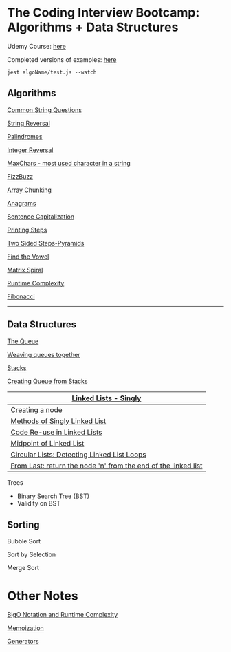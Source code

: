 # The Coding Interview Bootcamp: Algorithms + Data Structures

Udemy Course: [here](https://www.udemy.com/course/coding-interview-bootcamp-algorithms-and-data-structure)

Completed versions of examples: [here](https://github.com/StephenGrider/algocasts)

```
jest algoName/test.js --watch
```

## Algorithms

[Common String Questions](https://github.com/Cwarcup/notes/blob/main/root/Algorithms-Masterclass/Algo-Data-Structures-bootcamp/exercises/maxchar/maxchar.md#common-string-questions)

[String Reversal](https://github.com/Cwarcup/notes/blob/main/root/Algorithms-Masterclass/Algo-Data-Structures-bootcamp/exercises/reversestring/reverse-string.md#reverse-string)

[Palindromes](https://github.com/Cwarcup/notes/blob/main/root/Algorithms-Masterclass/Algo-Data-Structures-bootcamp/exercises/palindrome/palindrome.md#Palindrome)

[Integer Reversal](https://github.com/Cwarcup/notes/blob/main/root/Algorithms-Masterclass/Algo-Data-Structures-bootcamp/exercises/reverseint/reverseint.md#Reverse-Integer)

[MaxChars - most used character in a string](https://github.com/Cwarcup/notes/blob/main/root/Algorithms-Masterclass/Algo-Data-Structures-bootcamp/exercises/maxchar/maxchar.md#Max-Character)

[FizzBuzz](https://github.com/Cwarcup/notes/blob/main/root/Algorithms-Masterclass/Algo-Data-Structures-bootcamp/exercises/fizzbuzz/fizzbuzz.md#FizzBuzz)

[Array Chunking](https://github.com/Cwarcup/notes/blob/main/root/Algorithms-Masterclass/Algo-Data-Structures-bootcamp/exercises/chunk/chunk.md#Chunk)

[Anagrams](https://github.com/Cwarcup/notes/blob/main/root/Algorithms-Masterclass/Algo-Data-Structures-bootcamp/exercises/anagrams/anagrams.md)

[Sentence Capitalization](https://github.com/Cwarcup/notes/blob/main/root/Algorithms-Masterclass/Algo-Data-Structures-bootcamp/exercises/capitalize/capitalize.md)

[Printing Steps](https://github.com/Cwarcup/notes/blob/main/root/Algorithms-Masterclass/Algo-Data-Structures-bootcamp/exercises/steps/steps.md)

[Two Sided Steps-Pyramids](https://github.com/Cwarcup/notes/blob/main/root/Algorithms-Masterclass/Algo-Data-Structures-bootcamp/exercises/pyramid/pyramid.md)

[Find the Vowel](https://github.com/Cwarcup/notes/blob/main/root/Algorithms-Masterclass/Algo-Data-Structures-bootcamp/exercises/vowels/vowels.md)

[Matrix Spiral](https://github.com/Cwarcup/notes/blob/main/root/Algorithms-Masterclass/Algo-Data-Structures-bootcamp/exercises/matrix/matrix.md)

[Runtime Complexity](https://github.com/Cwarcup/notes/blob/main/root/Algorithms-Masterclass/Algo-Data-Structures-bootcamp/exercises/runtime-complexity/runtime-complexity.md)

[Fibonacci](https://github.com/Cwarcup/notes/blob/main/root/Algorithms-Masterclass/Algo-Data-Structures-bootcamp/exercises/fib/fib.md)


---

## Data Structures

[The Queue](https://github.com/Cwarcup/notes/blob/main/root/Algorithms-Masterclass/Algo-Data-Structures-bootcamp/exercises/queue/queue.md)

[Weaving queues together](https://github.com/Cwarcup/notes/blob/main/root/Algorithms-Masterclass/Algo-Data-Structures-bootcamp/exercises/weave/weave.md)

[Stacks](https://github.com/Cwarcup/notes/blob/main/root/Algorithms-Masterclass/Algo-Data-Structures-bootcamp/exercises/stack/stack.md)

[Creating Queue from Stacks](https://github.com/Cwarcup/notes/blob/main/root/Algorithms-Masterclass/Algo-Data-Structures-bootcamp/exercises/qfroms/qfroms.md)

| [Linked Lists - Singly](https://github.com/Cwarcup/notes/blob/main/root/Algorithms-Masterclass/Algo-Data-Structures-bootcamp/exercises/linkedlist/linkedlist.md#linked-list)                          |
| ----------------------------------------------------------------------------------------------------------------------------------------------------------------------------------------------------- |
| [Creating a node](https://github.com/Cwarcup/notes/blob/main/root/Algorithms-Masterclass/Algo-Data-Structures-bootcamp/exercises/linkedlist/linkedlist.md#creating-node-class)                        |
| [Methods of Singly Linked List](https://github.com/Cwarcup/notes/blob/main/root/Algorithms-Masterclass/Algo-Data-Structures-bootcamp/exercises/linkedlist/linkedlist.md#linkedlist-class-api)         |
| [Code Re-use in Linked Lists](https://github.com/Cwarcup/notes/blob/main/root/Algorithms-Masterclass/Algo-Data-Structures-bootcamp/exercises/linkedlist/linkedlist.md#code-re-use-in-linked-lists)    |
| [Midpoint of Linked List](https://github.com/Cwarcup/notes/blob/main/root/Algorithms-Masterclass/Algo-Data-Structures-bootcamp/exercises/midpoint/midpoint.md)                                        |
| [Circular Lists: Detecting Linked List Loops](https://github.com/Cwarcup/notes/blob/main/root/Algorithms-Masterclass/Algo-Data-Structures-bootcamp/exercises/circular/circular.md)                    |
| [From Last: return the node 'n' from the end of the linked list](https://github.com/Cwarcup/notes/blob/main/root/Algorithms-Masterclass/Algo-Data-Structures-bootcamp/exercises/fromlast/fromlast.md) |
  
Trees
  - Binary Search Tree (BST)
  - Validity on BST


## Sorting

Bubble Sort

Sort by Selection

Merge Sort

# Other Notes

[BigO Notation and Runtime Complexity](https://github.com/Cwarcup/notes/blob/main/root/Algorithms-Masterclass/Algo-Data-Structures-bootcamp/exercises/runtime-complexity/runtime-complexity.md#runtime-complexity)

[Memoization](https://github.com/Cwarcup/notes/blob/main/root/Algorithms-Masterclass/Algo-Data-Structures-bootcamp/exercises/Memoization/memoization.md#memoization)

[Generators](https://github.com/Cwarcup/notes/blob/main/root/Algorithms-Masterclass/Algo-Data-Structures-bootcamp/exercises/generators/generators.md#generators)
